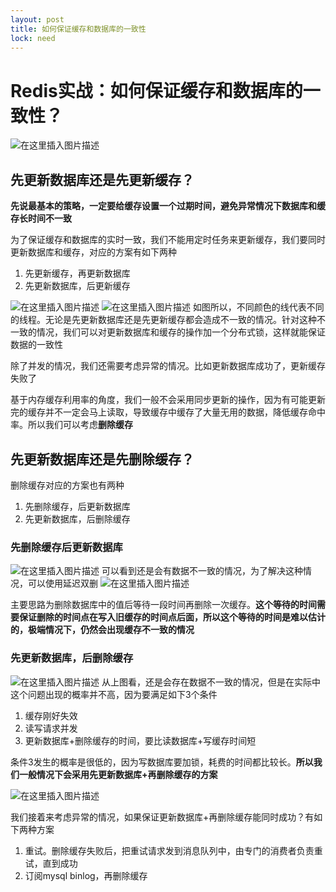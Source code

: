 ```yaml
---
layout: post
title: 如何保证缓存和数据库的一致性
lock: need
---
```

# Redis实战：如何保证缓存和数据库的一致性？

![在这里插入图片描述](https://img-blog.csdnimg.cn/direct/b1bf2348609b487394a338bb978aaa1c.jpeg)
## 先更新数据库还是先更新缓存？

**先说最基本的策略，一定要给缓存设置一个过期时间，避免异常情况下数据库和缓存长时间不一致**

为了保证缓存和数据库的实时一致，我们不能用定时任务来更新缓存，我们要同时更新数据库和缓存，对应的方案有如下两种

1. 先更新缓存，再更新数据库
2. 先更新数据库，后更新缓存

![在这里插入图片描述](https://img-blog.csdnimg.cn/direct/96727334009c48e480e6c8f084bd6f14.png)
![在这里插入图片描述](https://img-blog.csdnimg.cn/direct/071e2433d5d046ad80b7e0f976a7f31f.png)
如图所以，不同颜色的线代表不同的线程。无论是先更新数据库还是先更新缓存都会造成不一致的情况。针对这种不一致的情况，我们可以对更新数据库和缓存的操作加一个分布式锁，这样就能保证数据的一致性

除了并发的情况，我们还需要考虑异常的情况。比如更新数据库成功了，更新缓存失败了

基于内存缓存利用率的角度，我们一般不会采用同步更新的操作，因为有可能更新完的缓存并不一定会马上读取，导致缓存中缓存了大量无用的数据，降低缓存命中率。所以我们可以考虑**删除缓存**
## 先更新数据库还是先删除缓存？
删除缓存对应的方案也有两种
1. 先删除缓存，后更新数据库
2. 先更新数据库，后删除缓存
### 先删除缓存后更新数据库
![在这里插入图片描述](https://img-blog.csdnimg.cn/direct/02f05f91bb024434a5c1b7b665b1e163.png)
可以看到还是会有数据不一致的情况，为了解决这种情况，可以使用延迟双删
![在这里插入图片描述](https://img-blog.csdnimg.cn/direct/15051d27b61a4ba2926538048604554f.png)

主要思路为删除数据库中的值后等待一段时间再删除一次缓存。**这个等待的时间需要保证删除的时间点在写入旧缓存的时间点后面，所以这个等待的时间是难以估计的，极端情况下，仍然会出现缓存不一致的情况**
### 先更新数据库，后删除缓存
![在这里插入图片描述](https://img-blog.csdnimg.cn/direct/e43ff7a1d3614038a5bc7e61c0e989de.png)
从上图看，还是会存在数据不一致的情况，但是在实际中这个问题出现的概率并不高，因为要满足如下3个条件

1. 缓存刚好失效
2. 读写请求并发
3. 更新数据库+删除缓存的时间，要比读数据库+写缓存时间短

条件3发生的概率是很低的，因为写数据库要加锁，耗费的时间都比较长。**所以我们一般情况下会采用先更新数据库+再删除缓存的方案**

![在这里插入图片描述](https://img-blog.csdnimg.cn/direct/83048acbedad445a9643bb2cdddc1540.png)

我们接着来考虑异常的情况，如果保证更新数据库+再删除缓存能同时成功？有如下两种方案

1. 重试。删除缓存失败后，把重试请求发到消息队列中，由专门的消费者负责重试，直到成功
2. 订阅mysql binlog，再删除缓存



